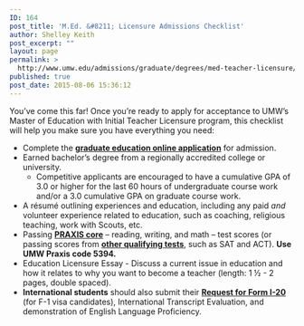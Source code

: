 ```yaml
---
ID: 164
post_title: 'M.Ed. &#8211; Licensure Admissions Checklist'
author: Shelley Keith
post_excerpt: ""
layout: page
permalink: >
  http://www.umw.edu/admissions/graduate/degrees/med-teacher-licensure/med-licensure-checklist/
published: true
post_date: 2015-08-06 15:36:12
---
```

You’ve come this far! Once you’re ready to apply for acceptance to UMW’s Master of Education with Initial Teacher Licensure program, this checklist will help you make sure you have everything you need:
<ul>
 	<li>Complete the <a href="https://www.applyweb.com/umw/menu.html"><strong>graduate education online application</strong></a> for admission.</li>
 	<li>Earned bachelor’s degree from a regionally accredited college or university.
<ul>
 	<li>Competitive applicants are encouraged to have a cumulative GPA of 3.0 or higher for the last 60 hours of undergraduate course work and/or a 3.0 cumulative GPA on graduate course work.</li>
</ul>
</li>
 	<li>A résumé outlining experiences and education, including any paid <em>and </em>volunteer experience related to education, such as coaching, religious teaching, work with Scouts, etc.</li>
 	<li>Passing <a href="http://www.ets.org/praxis/about/core/"><strong>PRAXIS core</strong></a> – reading, writing, and math – test scores (or passing scores from <a href="http://education.umw.edu/student-resources/testing-requirements-2/"><strong>other qualifying tests</strong></a>, such as SAT and ACT). <strong>Use UMW Praxis code 5394.</strong></li>
 	<li>Education Licensure Essay - Discuss a current issue in education and how it relates to why you want to become a teacher (length: 1 ½ - 2 pages, double spaced).</li>
 	<li><strong>International students</strong> should also submit their <a href="http://international.umw.edu/international-services/prospective/request-for-form-i-20/"><strong>Request for Form I-20</strong></a> (for F-1 visa candidates), International Transcript Evaluation, and demonstration of English Language Proficiency.</li>
</ul>